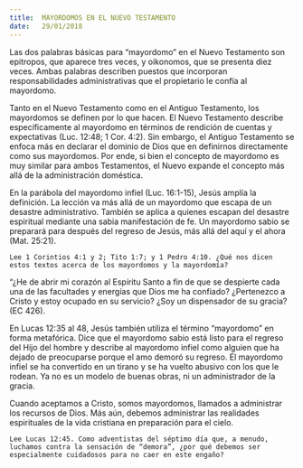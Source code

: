 ```yaml
---
title:  MAYORDOMOS EN EL NUEVO TESTAMENTO
date:   29/01/2018
---
```


Las dos palabras básicas para “mayordomo” en el Nuevo Testamento son epitropos, que aparece tres veces, y oikonomos, que se presenta diez veces. Ambas palabras describen puestos que incorporan responsabilidades administrativas que el propietario le confía al mayordomo. 

Tanto en el Nuevo Testamento como en el Antiguo Testamento, los mayordomos se definen por lo que hacen. El Nuevo Testamento describe específicamente al mayordomo en términos de rendición de cuentas y expectativas (Luc. 12:48; 1 Cor. 4:2). Sin embargo, el Antiguo Testamento se enfoca más en declarar el dominio de Dios que en definirnos directamente como sus mayordomos. Por ende, si bien el concepto de mayordomo es muy similar para ambos Testamentos, el Nuevo expande el concepto más allá de la administración doméstica. 

En la parábola del mayordomo infiel (Luc. 16:1-15), Jesús amplía la definición. La lección va más allá de un mayordomo que escapa de un desastre administrativo. También se aplica a quienes escapan del desastre espiritual mediante una sabia manifestación de fe. Un mayordomo sabio se preparará para después del regreso de Jesús, más allá del aquí y el ahora (Mat. 25:21). 

`Lee 1 Corintios 4:1 y 2; Tito 1:7; y 1 Pedro 4:10. ¿Qué nos dicen estos textos acerca de los mayordomos y la mayordomía?`

“¿He de abrir mi corazón al Espíritu Santo a fin de que se despierte cada una de las facultades y energías que Dios me ha confiado? ¿Pertenezco a Cristo y estoy ocupado en su servicio? ¿Soy un dispensador de su gracia? (EC 426).

En Lucas 12:35 al 48, Jesús también utiliza el término “mayordomo” en forma metafórica. Dice que el mayordomo sabio está listo para el regreso del Hijo del hombre y describe al mayordomo infiel como alguien que ha dejado de preocuparse porque el amo demoró su regreso. El mayordomo infiel se ha convertido en un tirano y se ha vuelto abusivo con los que le rodean. Ya no es un modelo de buenas obras, ni un administrador de la gracia. 

Cuando aceptamos a Cristo, somos mayordomos, llamados a administrar los recursos de Dios. Más aún, debemos administrar las realidades espirituales de la vida cristiana en preparación para el cielo. 

`Lee Lucas 12:45. Como adventistas del séptimo día que, a menudo, luchamos contra la sensación de “demora”, ¿por qué debemos ser especialmente cuidadosos para no caer en este engaño?`